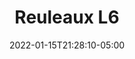 ---
title: "Reuleaux L6"
date: 2022-01-15T21:28:10-05:00
description: ""
categories: ["Projects"]
displayInMenu: false
displayInList: true
draft: true
dropCap: false
resources:
- name: featuredImage
  src: ""
---
